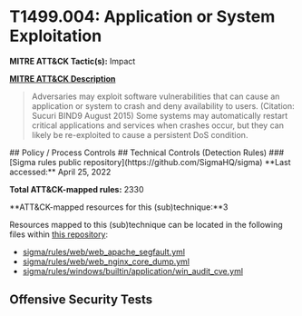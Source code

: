 # T1499.004: Application or System Exploitation
**MITRE ATT&CK Tactic(s):** Impact

**[MITRE ATT&CK Description](https://attack.mitre.org/techniques/T1499/004)**
<blockquote>Adversaries may exploit software vulnerabilities that can cause an application or system to crash and deny availability to users. (Citation: Sucuri BIND9 August 2015) Some systems may automatically restart critical applications and services when crashes occur, but they can likely be re-exploited to cause a persistent DoS condition.</blockquote>
## Policy / Process Controls
## Technical Controls (Detection Rules)
### [Sigma rules public repository](https://github.com/SigmaHQ/sigma)
**Last accessed:** April 25, 2022

**Total ATT&CK-mapped rules:** 2330

**ATT&CK-mapped resources for this (sub)technique:**3

Resources mapped to this (sub)technique can be located in the following files within [this repository](https://github.com/SigmaHQ/sigma/tree/master/rules):

* [sigma/rules/web/web_apache_segfault.yml](https://github.com/SigmaHQ/sigma/blob/master/rules/web/web_apache_segfault.yml)
* [sigma/rules/web/web_nginx_core_dump.yml](https://github.com/SigmaHQ/sigma/blob/master/rules/web/web_nginx_core_dump.yml)
* [sigma/rules/windows/builtin/application/win_audit_cve.yml](https://github.com/SigmaHQ/sigma/blob/master/rules/windows/builtin/application/win_audit_cve.yml)


## Offensive Security Tests
